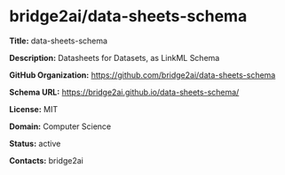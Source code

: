 # bridge2ai/data-sheets-schema

**Title:** data-sheets-schema

**Description:** Datasheets for Datasets, as LinkML Schema

**GitHub Organization:** https://github.com/bridge2ai/data-sheets-schema

**Schema URL:** https://bridge2ai.github.io/data-sheets-schema/

**License:** MIT

**Domain:** Computer Science

**Status:** active



**Contacts:** bridge2ai